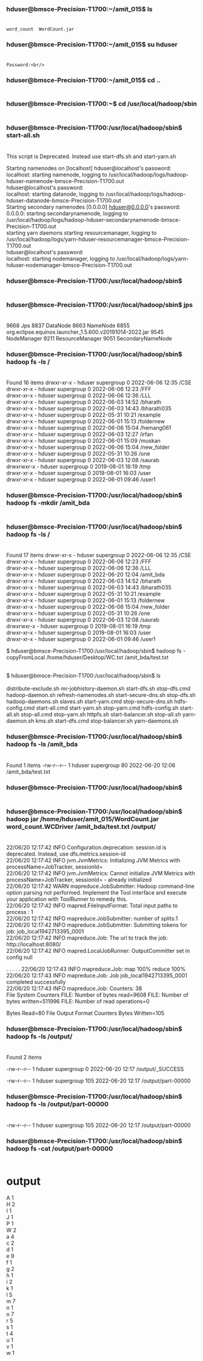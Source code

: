 ### hduser@bmsce-Precision-T1700:~/amit_015$ ls <br/><br/>
	word_count  WordCount.jar

### hduser@bmsce-Precision-T1700:~/amit_015$ su hduser <br/><br/>
	Password:<br/> 

### hduser@bmsce-Precision-T1700:~/amit_015$ cd .. <br/><br/>

### hduser@bmsce-Precision-T1700:~$ cd /usr/local/hadoop/sbin <br/><br/>

### hduser@bmsce-Precision-T1700:/usr/local/hadoop/sbin$ start-all.sh <br/><br/>

This script is Deprecated. Instead use start-dfs.sh and start-yarn.sh

Starting namenodes on [localhost]
hduser@localhost's password:<br/> 
localhost: starting namenode, logging to /usr/local/hadoop/logs/hadoop-hduser-namenode-bmsce-Precision-T1700.out<br/>
hduser@localhost's password:<br/> 
localhost: starting datanode, logging to /usr/local/hadoop/logs/hadoop-hduser-datanode-bmsce-Precision-T1700.out<br/>
Starting secondary namenodes [0.0.0.0]
hduser@0.0.0.0's password:<br/> 
0.0.0.0: starting secondarynamenode, logging to /usr/local/hadoop/logs/hadoop-hduser-secondarynamenode-bmsce-Precision-T1700.out<br/>
starting yarn daemons
starting resourcemanager, logging to /usr/local/hadoop/logs/yarn-hduser-resourcemanager-bmsce-Precision-T1700.out<br/>
hduser@localhost's password:<br/> 
localhost: starting nodemanager, logging to /usr/local/hadoop/logs/yarn-hduser-nodemanager-bmsce-Precision-T1700.out<br/>

### hduser@bmsce-Precision-T1700:/usr/local/hadoop/sbin$  <br/><br/>

### hduser@bmsce-Precision-T1700:/usr/local/hadoop/sbin$ jps <br/><br/>
9668 Jps
8837 DataNode
8663 NameNode
6855 org.eclipse.equinox.launcher_1.5.600.v20191014-2022.jar
9545 NodeManager
9211 ResourceManager
9051 SecondaryNameNode
### hduser@bmsce-Precision-T1700:/usr/local/hadoop/sbin$ hadoop fs -ls / <br/><br/>
Found 16 items
drwxr-xr-x   - hduser supergroup          0 2022-06-06 12:35 /CSE <br/>
drwxr-xr-x   - hduser supergroup          0 2022-06-06 12:23 /FFF <br/>
drwxr-xr-x   - hduser supergroup          0 2022-06-06 12:36 /LLL <br/>
drwxr-xr-x   - hduser supergroup          0 2022-06-03 14:52 /bharath <br/>
drwxr-xr-x   - hduser supergroup          0 2022-06-03 14:43 /bharath035 <br/>
drwxr-xr-x   - hduser supergroup          0 2022-05-31 10:21 /example <br/>
drwxr-xr-x   - hduser supergroup          0 2022-06-01 15:13 /foldernew <br/>
drwxr-xr-x   - hduser supergroup          0 2022-06-06 15:04 /hemang061 <br/>
drwxr-xr-x   - hduser supergroup          0 2022-06-03 12:27 /irfan <br/>
drwxr-xr-x   - hduser supergroup          0 2022-06-01 15:09 /muskan <br/>
drwxr-xr-x   - hduser supergroup          0 2022-06-06 15:04 /new_folder <br/>
drwxr-xr-x   - hduser supergroup          0 2022-05-31 10:26 /one <br/>
drwxr-xr-x   - hduser supergroup          0 2022-06-03 12:08 /saurab <br/>
drwxrwxr-x   - hduser supergroup          0 2019-08-01 16:19 /tmp <br/>
drwxr-xr-x   - hduser supergroup          0 2019-08-01 16:03 /user <br/>
drwxr-xr-x   - hduser supergroup          0 2022-06-01 09:46 /user1 <br/>
### hduser@bmsce-Precision-T1700:/usr/local/hadoop/sbin$ hadoop fs -mkdir /amit_bda <br/><br/>

### hduser@bmsce-Precision-T1700:/usr/local/hadoop/sbin$ hadoop fs -ls / <br/><br/>
Found 17 items
drwxr-xr-x   - hduser supergroup          0 2022-06-06 12:35 /CSE <br/>
drwxr-xr-x   - hduser supergroup          0 2022-06-06 12:23 /FFF <br/>
drwxr-xr-x   - hduser supergroup          0 2022-06-06 12:36 /LLL <br/>
drwxr-xr-x   - hduser supergroup          0 2022-06-20 12:04 /amit_bda <br/>
drwxr-xr-x   - hduser supergroup          0 2022-06-03 14:52 /bharath <br/>
drwxr-xr-x   - hduser supergroup          0 2022-06-03 14:43 /bharath035 <br/>
drwxr-xr-x   - hduser supergroup          0 2022-05-31 10:21 /example <br/>
drwxr-xr-x   - hduser supergroup          0 2022-06-01 15:13 /foldernew <br/>
drwxr-xr-x   - hduser supergroup          0 2022-06-06 15:04 /new_folder <br/>
drwxr-xr-x   - hduser supergroup          0 2022-05-31 10:26 /one <br/>
drwxr-xr-x   - hduser supergroup          0 2022-06-03 12:08 /saurab <br/>
drwxrwxr-x   - hduser supergroup          0 2019-08-01 16:19 /tmp <br/>
drwxr-xr-x   - hduser supergroup          0 2019-08-01 16:03 /user <br/>
drwxr-xr-x   - hduser supergroup          0 2022-06-01 09:46 /user1 <br/>

$ hduser@bmsce-Precision-T1700:/usr/local/hadoop/sbin$ hadoop fs -copyFromLocal /home/hduser/Desktop/WC.txt /amit_bda/test.txt <br/><br/>

$ hduser@bmsce-Precision-T1700:/usr/local/hadoop/sbin$ ls <br/><br/>
distribute-exclude.sh  mr-jobhistory-daemon.sh  start-dfs.sh         stop-dfs.cmd
hadoop-daemon.sh       refresh-namenodes.sh     start-secure-dns.sh  stop-dfs.sh
hadoop-daemons.sh      slaves.sh                start-yarn.cmd       stop-secure-dns.sh
hdfs-config.cmd        start-all.cmd            start-yarn.sh        stop-yarn.cmd
hdfs-config.sh         start-all.sh             stop-all.cmd         stop-yarn.sh
httpfs.sh              start-balancer.sh        stop-all.sh          yarn-daemon.sh
kms.sh                 start-dfs.cmd            stop-balancer.sh     yarn-daemons.sh
### hduser@bmsce-Precision-T1700:/usr/local/hadoop/sbin$ hadoop fs -ls /amit_bda <br/><br/>
Found 1 items
-rw-r--r--   1 hduser supergroup         80 2022-06-20 12:06 /amit_bda/test.txt <br/>
### hduser@bmsce-Precision-T1700:/usr/local/hadoop/sbin$  <br/><br/>


### hduser@bmsce-Precision-T1700:/usr/local/hadoop/sbin$ hadoop jar /home/hduser/amit_015/WordCount.jar  word_count.WCDriver /amit_bda/test.txt /output/ <br/><br/>
22/06/20 12:17:42 INFO Configuration.deprecation: session.id is deprecated. Instead, use dfs.metrics.session-id<br/>
22/06/20 12:17:42 INFO jvm.JvmMetrics: Initializing JVM Metrics with processName=JobTracker, sessionId=<br/>
22/06/20 12:17:42 INFO jvm.JvmMetrics: Cannot initialize JVM Metrics with processName=JobTracker, sessionId= - already initialized<br/>
22/06/20 12:17:42 WARN mapreduce.JobSubmitter: Hadoop command-line option parsing not performed. Implement the Tool interface and execute your application with ToolRunner to remedy this.<br/>
22/06/20 12:17:42 INFO mapred.FileInputFormat: Total input paths to process : 1<br/>
22/06/20 12:17:42 INFO mapreduce.JobSubmitter: number of splits:1<br/>
22/06/20 12:17:42 INFO mapreduce.JobSubmitter: Submitting tokens for job: job_local1942713395_0001<br/>
22/06/20 12:17:42 INFO mapreduce.Job: The url to track the job: http://localhost:8080/<br/>
22/06/20 12:17:42 INFO mapred.LocalJobRunner: OutputCommitter set in config null<br/>


.
.
.
.
.
22/06/20 12:17:43 INFO mapreduce.Job:  map 100% reduce 100%<br/>
22/06/20 12:17:43 INFO mapreduce.Job: Job job_local1942713395_0001 completed successfully<br/>
22/06/20 12:17:43 INFO mapreduce.Job: Counters: 38<br/>
File System Counters
FILE: Number of bytes read=9608
FILE: Number of bytes written=511996
FILE: Number of read operations=0

Bytes Read=80
File Output Format Counters 
Bytes Written=105


### hduser@bmsce-Precision-T1700:/usr/local/hadoop/sbin$ hadoop fs -ls /output/ <br/><br/>

Found 2 items

-rw-r--r--   1 hduser supergroup          0 2022-06-20 12:17 /output/_SUCCESS <br/>

-rw-r--r--   1 hduser supergroup        105 2022-06-20 12:17 /output/part-00000 <br/>

### hduser@bmsce-Precision-T1700:/usr/local/hadoop/sbin$ hadoop fs -ls /output/part-00000 <br/><br/>

-rw-r--r--   1 hduser supergroup        105 2022-06-20 12:17 /output/part-00000 <br/>

### hduser@bmsce-Precision-T1700:/usr/local/hadoop/sbin$ hadoop fs -cat /output/part-00000 <br/><br/>

# output
 	
A	1 <br/>
H	2 <br/>
I	1 <br/>
J	1 <br/>
P	1 <br/>
W	2 <br/>
a	4 <br/>
c	2 <br/>
d	1 <br/>
e	9 <br/>
f	1 <br/>
g	2 <br/>
h	1 <br/>
i	2 <br/>
k	1 <br/>
l	5 <br/>
m	7 <br/>
n	1 <br/>
o	7 <br/>
r	5 <br/>
s	1 <br/>
t	4 <br/>
u	1 <br/>
v	1 <br/>
w	1 <br/>
